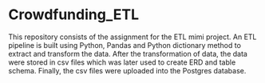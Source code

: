 # Crowdfunding_ETL
This repository consists of the assignment for the ETL mimi project. An ETL pipeline is built using Python, Pandas and Python dictionary method to extract and transform the data. After the transformation of data, the data were stored in csv files which was later used to create ERD and table schema. Finally, the csv files were uploaded into the Postgres database.  
